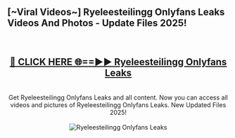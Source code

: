 <h2>[~Viral Videos~] Ryeleesteilingg Onlyfans Leaks Videos And Photos - Update Files 2025!</h2>
<br>
<div align="center">
<h2><a href="https://top-ai-tools.click/QrbHav" rel="nofollow">🔴 CLICK HERE 🌐==►► Ryeleesteilingg Onlyfans Leaks</a></h2>
<br>
Get Ryeleesteilingg Onlyfans Leaks and all content. Now you can access all videos and pictures of Ryeleesteilingg Onlyfans Leaks. New Updated Files 2025!
<br>
<br>
<a href="https://top-ai-tools.click/QrbHav" rel="nofollow" data-target="animated-image.originalLink"><img src="https://i.ibb.co.com/WyWwxjT/player-gif2.gif" alt="Ryeleesteilingg Onlyfans Leaks" style="max-width: 100%; display: inline-block;" data-target="animated-image.originalImage"></a>
</div>
<br>